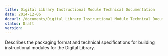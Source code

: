 ```yaml
---
title: Digital Library Instructional Module Technical Documentation
date: 2014-12-06
docurl: /documents/Digital_Library_Instructional_Module_Technical_Documentation.pdf
status: Draft
version:
---
```

Describes the packaging format and technical specifications for building instructional modules for the Digital Library.

